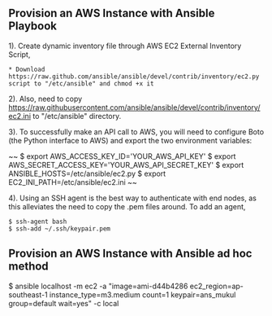 Provision an AWS Instance with Ansible Playbook
-----------------------------------------------

1). Create dynamic inventory file through AWS EC2 External Inventory Script, 

    * Download https://raw.github.com/ansible/ansible/devel/contrib/inventory/ec2.py script to "/etc/ansible" and chmod +x it

2). Also, need to copy https://raw.githubusercontent.com/ansible/ansible/devel/contrib/inventory/ec2.ini to "/etc/ansible" directory. 

3). To successfully make an API call to AWS, you will need to configure Boto (the Python interface to AWS) and export the two environment variables:

~~
    $ export AWS_ACCESS_KEY_ID='YOUR_AWS_API_KEY'
    $ export AWS_SECRET_ACCESS_KEY='YOUR_AWS_API_SECRET_KEY'
    $ export ANSIBLE_HOSTS=/etc/ansible/ec2.py
    $ export EC2_INI_PATH=/etc/ansible/ec2.ini 
~~

4). Using an SSH agent is the best way to authenticate with end nodes, as this alleviates the need to copy the .pem files around. To add an agent,

~~~
$ ssh-agent bash 
$ ssh-add ~/.ssh/keypair.pem 
~~~

Provision an AWS Instance with Ansible ad hoc method
----------------------------------------------------

$ ansible localhost -m ec2 -a "image=ami-d44b4286 ec2_region=ap-southeast-1 instance_type=m3.medium count=1 keypair=ans_mukul group=default wait=yes" -c local
